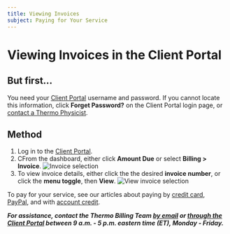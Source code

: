 ```yaml
---
title: Viewing Invoices 
subject: Paying for Your Service
---
```


# Viewing Invoices in the Client Portal

## But first...
You need your [Client Portal](https://www.thermo.io/login/) username and password. If you cannot locate this information, click **Forget Password?** on the Client Portal login page, or [contact a Thermo Physicist](mailto:physicists@thermo.io).

## Method
1. Log in to the [Client Portal](https://www.thermo.io/login/).
2. CFrom the dashboard, either click **Amount Due** or select **Billing > Invoice**.
   ![Invoice selection](https://raw.githubusercontent.com/thermoio/docs/master/images/paying-with-account-credit/2017-11-14_19-14-12.png)
3. To view invoice details, either click the the desired **invoice number**, or click the **menu toggle**, then **View**. 
   ![View invoice selection](https://raw.githubusercontent.com/thermoio/docs/master/images/viewing-invoices/2017-11-14_19-57-54.png)

To pay for your service, see our articles about paying by [credit card](https://www.thermo.io/how-to/client-portal/paying-with-credit-cards), [PayPal](https://www.thermo.io/how-to/client-portal/paying-with-paypal), and with [account credit](https://www.thermo.io/how-to/client-portal/paying-with-account-credit).

**_For assistance, contact the Thermo Billing Team [by email](mailto:billing@thermo.io) or [through the Client Portal](https://www.thermo.io/login/) between 9 a.m. - 5 p.m. eastern time (ET), Monday - Friday._**
